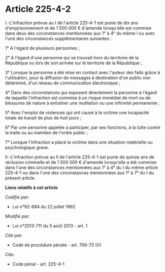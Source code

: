 # Article 225-4-2

I.-L'infraction prévue au I de l'article 225-4-1 est punie de dix ans d'emprisonnement et de 1 500 000 € d'amende lorsqu'elle
est commise dans deux des circonstances mentionnées aux 1° à 4° du même I ou avec l'une des circonstances supplémentaires
suivantes : 

1° A l'égard de plusieurs personnes ; 

2° A l'égard d'une personne qui se trouvait hors du territoire de la République ou lors de son arrivée sur le territoire de
la République ; 

3° Lorsque la personne a été mise en contact avec l'auteur des faits grâce à l'utilisation, pour la diffusion de messages à
destination d'un public non déterminé, d'un réseau de communication électronique ; 

4° Dans des circonstances qui exposent directement la personne à l'égard de laquelle l'infraction est commise à un risque
immédiat de mort ou de blessures de nature à entraîner une mutilation ou une infirmité permanente ; 

5° Avec l'emploi de violences qui ont causé à la victime une incapacité totale de travail de plus de huit jours ; 

6° Par une personne appelée à participer, par ses fonctions, à la lutte contre la traite ou au maintien de l'ordre public ; 

7° Lorsque l'infraction a placé la victime dans une situation matérielle ou psychologique grave. 

II.-L'infraction prévue au II de l'article 225-4-1 est punie de quinze ans de réclusion criminelle et de 1 500 000 € d'amende
lorsqu'elle a été commise dans l'une des circonstances mentionnées aux 1° à 4° du I du même article 225-4-1 ou dans l'une des
circonstances mentionnées aux 1° à 7° du I du présent article.

**Liens relatifs à cet article**

_Codifié par_:

  - Loi n°92-684 du 22 juillet 1992

_Modifié par_:

  - Loi n°2013-711 du 5 août 2013 - art. 1

_Cité par_:

  - Code de procédure pénale - art. 706-73 (V)

_Cite_:

  - Code pénal - art. 225-4-1
